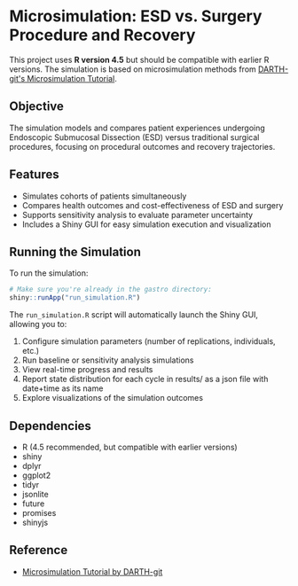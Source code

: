 # Microsimulation: ESD vs. Surgery Procedure and Recovery

This project uses **R version 4.5** but should be compatible with earlier R versions. The simulation is based on microsimulation methods from [DARTH-git's Microsimulation Tutorial](https://github.com/DARTH-git/Microsimulation-tutorial).

## Objective

The simulation models and compares patient experiences undergoing Endoscopic Submucosal Dissection (ESD) versus traditional surgical procedures, focusing on procedural outcomes and recovery trajectories.

## Features

- Simulates cohorts of patients simultaneously
- Compares health outcomes and cost-effectiveness of ESD and surgery
- Supports sensitivity analysis to evaluate parameter uncertainty
- Includes a Shiny GUI for easy simulation execution and visualization

## Running the Simulation

To run the simulation:

```r
# Make sure you're already in the gastro directory:
shiny::runApp("run_simulation.R")
```

The `run_simulation.R` script will automatically launch the Shiny GUI, allowing you to:
1. Configure simulation parameters (number of replications, individuals, etc.)
2. Run baseline or sensitivity analysis simulations
3. View real-time progress and results
4. Report state distribution for each cycle in results/ as a json file with date+time as its name
5. Explore visualizations of the simulation outcomes

## Dependencies

- R (4.5 recommended, but compatible with earlier versions)
- shiny
- dplyr
- ggplot2
- tidyr
- jsonlite
- future
- promises
- shinyjs

## Reference

- [Microsimulation Tutorial by DARTH-git](https://github.com/DARTH-git/Microsimulation-tutorial)
